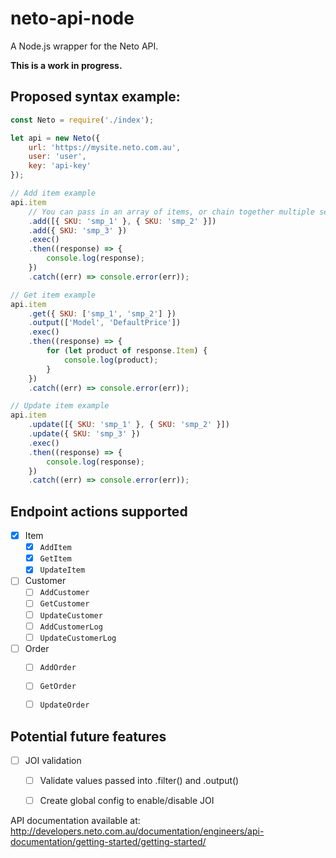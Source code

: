 # neto-api-node
A Node.js wrapper for the Neto API.

**This is a work in progress.**

## Proposed syntax example: 
```javascript
const Neto = require('./index');

let api = new Neto({
    url: 'https://mysite.neto.com.au',
    user: 'user',
    key: 'api-key'
});

// Add item example
api.item
    // You can pass in an array of items, or chain together multiple seperate item objects
    .add([{ SKU: 'smp_1' }, { SKU: 'smp_2' }])
    .add({ SKU: 'smp_3' })
    .exec()
    .then((response) => {
        console.log(response);
    })
    .catch((err) => console.error(err));

// Get item example
api.item
    .get({ SKU: ['smp_1', 'smp_2'] })
    .output(['Model', 'DefaultPrice'])
    .exec()
    .then((response) => {
        for (let product of response.Item) {
            console.log(product);
        }
    })
    .catch((err) => console.error(err));

// Update item example
api.item
    .update([{ SKU: 'smp_1' }, { SKU: 'smp_2' }])
    .update({ SKU: 'smp_3' })
    .exec()
    .then((response) => {
        console.log(response);
    })
    .catch((err) => console.error(err));
```


## Endpoint actions supported
- [x] Item
    - [x] `AddItem`
    - [x] `GetItem`
    - [x] `UpdateItem`
- [ ] Customer
    - [ ] `AddCustomer`
    - [ ] `GetCustomer`
    - [ ] `UpdateCustomer`
    - [ ] `AddCustomerLog`
    - [ ] `UpdateCustomerLog`
- [ ] Order
    - [ ] `AddOrder`
    - [ ] `GetOrder`
    - [ ] `UpdateOrder`


## Potential future features
- [ ] JOI validation
    - [ ] Validate values passed into .filter() and .output()
    - [ ] Create global config to enable/disable JOI


API documentation available at:
http://developers.neto.com.au/documentation/engineers/api-documentation/getting-started/getting-started/